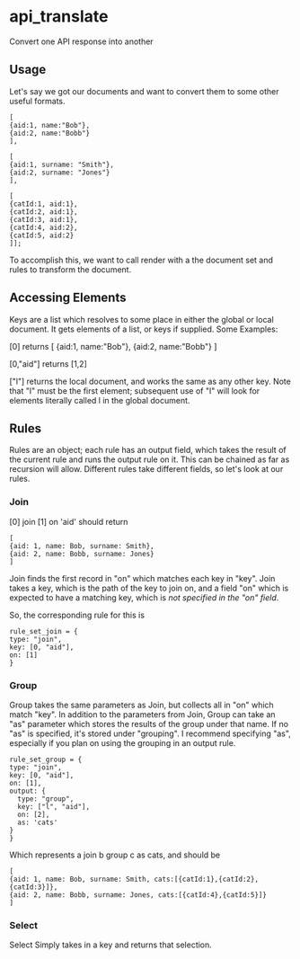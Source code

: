 # api_translate
Convert one API response into another

## Usage

Let's say we got our documents and want to convert them to some other useful formats.

```doc_set =[
[
{aid:1, name:"Bob"},
{aid:2, name:"Bobb"}
],

[
{aid:1, surname: "Smith"},
{aid:2, surname: "Jones"}
],

[
{catId:1, aid:1},
{catId:2, aid:1},
{catId:3, aid:1},
{catId:4, aid:2},
{catId:5, aid:2}
]]; 
```

To accomplish this, we want to call render with a the document set and rules to transform the document.

## Accessing Elements
Keys are a list which resolves to some place in either the global or local document. It gets elements of a list, or keys if supplied. Some Examples:

[0] returns [
{aid:1, name:"Bob"},
{aid:2, name:"Bobb"}
]

[0,"aid"] returns [1,2]

["l"] returns the local document, and works the same as any other key. Note that "l" must be the first element; subsequent use of "l" will look for elements literally called l in the global document.

## Rules
Rules are an object; each rule has an output field, which takes the result of the current rule and runs the output rule on it. This can be chained as far as recursion will allow. Different rules take different fields, so let's look at our rules.

### Join
[0] join [1] on 'aid' should return
```
[
{aid: 1, name: Bob, surname: Smith},
{aid: 2, name: Bobb, surname: Jones}
]
```
Join finds the first record in "on" which matches each key in "key".
Join takes a key, which is the path of the key to join on, and a field "on" which is expected to have a matching key, which is *not specified in the "on" field*.


So, the corresponding rule for this is 
```
rule_set_join = {
type: "join",
key: [0, "aid"],
on: [1]
}
```

### Group
Group takes the same parameters as Join, but collects all in "on" which match "key".
In addition to the parameters from Join, Group can take an "as" parameter which stores the results of the group under that name. If no "as" is specified, it's stored under "grouping". I recommend specifying "as", especially if you plan on using the grouping in an output rule.

```
rule_set_group = {
type: "join",
key: [0, "aid"],
on: [1],
output: {
  type: "group",
  key: ["l", "aid"],
  on: [2],
  as: 'cats'
}
}
```
Which represents a join b group c as cats, and should be
```
[
{aid: 1, name: Bob, surname: Smith, cats:[{catId:1},{catId:2},{catId:3}]},
{aid: 2, name: Bobb, surname: Jones, cats:[{catId:4},{catId:5}]}
]
```

### Select
Select Simply takes in a key and returns that selection.
